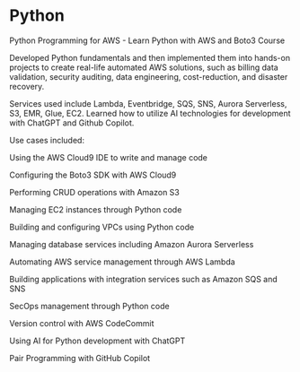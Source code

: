 # Python
Python Programming for AWS - Learn Python with AWS and Boto3 Course

Developed Python fundamentals and then implemented them into hands-on projects to create real-life automated AWS solutions, such as billing data validation, security auditing, data engineering, cost-reduction, and disaster recovery. 

Services used include Lambda, Eventbridge, SQS, SNS, Aurora Serverless, S3, EMR, Glue, EC2. Learned how to utilize AI technologies for development with ChatGPT and Github Copilot. 


Use cases included:

Using the AWS Cloud9 IDE to write and manage code

Configuring the Boto3 SDK with AWS Cloud9

Performing CRUD operations with Amazon S3

Managing EC2 instances through Python code

Building and configuring VPCs using Python code

Managing database services including Amazon Aurora Serverless

Automating AWS service management through AWS Lambda

Building applications with integration services such as Amazon SQS and SNS

SecOps management through Python code

Version control with AWS CodeCommit

Using AI for Python development with ChatGPT

Pair Programming with GitHub Copilot
